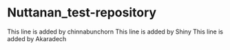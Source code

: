 # Nuttanan_test-repository
This line is added by chinnabunchorn
This line is added by Shiny
This line is added by Akaradech
